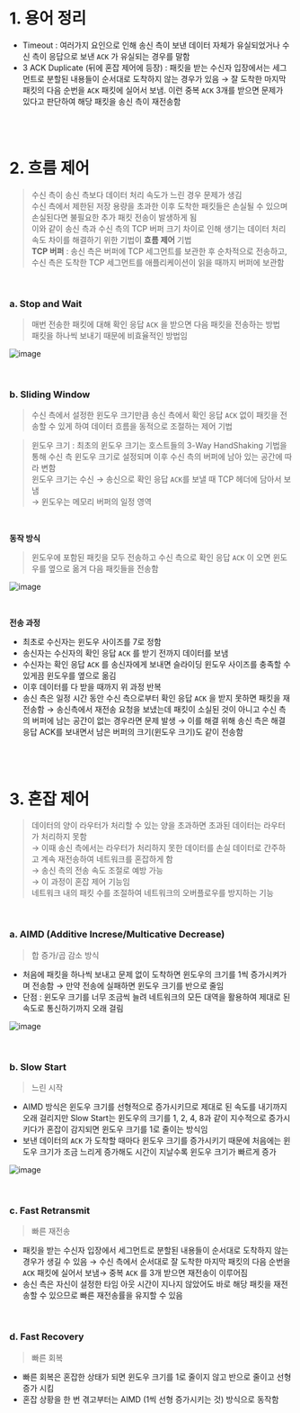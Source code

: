 # 1. 용어 정리

- Timeout : 여러가지 요인으로 인해 송신 측이 보낸 데이터 자체가 유실되었거나 수신 측이 응답으로 보낸 `ACK` 가 유실되는 경우를 말함
- 3 ACK Duplicate (뒤에 혼잡 제어에 등장) : 패킷을 받는 수신자 입장에서는 세그먼트로 분할된 내용들이 순서대로 도착하지 않는 경우가 있음 → 잘 도착한 마지막 패킷의 다음 순번을 `ACK` 패킷에 실어서 보냄. 이런 중복 `ACK` 3개를 받으면 문제가 있다고 판단하여 해당 패킷을 송신 측이 재전송함

<br/><br/>

# 2. 흐름 제어

> 수신 측이 송신 측보다 데이터 처리 속도가 느린 경우 문제가 생김<br/>
수신 측에서 제한된 저장 용량을 초과한 이후 도착한 패킷들은 손실될 수 있으며 손실된다면 불필요한 추가 패킷 전송이 발생하게 됨<br/>
이와 같이 송신 측과 수신 측의 TCP 버퍼 크기 차이로 인해 생기는 데이터 처리 속도 차이를 해결하기 위한 기법이 **흐름 제어** 기법<br/>
**TCP 버퍼** : 송신 측은 버퍼에 TCP 세그먼트를 보관한 후 순차적으로 전송하고, 수신 측은 도착한 TCP 세그먼트를 애플리케이션이 읽을 때까지 버퍼에 보관함<br/>
> 

<br/>

### a. Stop and Wait

> 매번 전송한 패킷에 대해 확인 응답 `ACK` 을 받으면 다음 패킷을 전송하는 방법<br/>
> 패킷을 하나씩 보내기 때문에 비효율적인 방법임
> 

![image](https://user-images.githubusercontent.com/100047095/184470890-c2f2295b-264d-4633-8cd0-4b6a0466d16d.png)

<br/>

### b. Sliding Window

> 수신 측에서 설정한 윈도우 크기만큼 송신 측에서 확인 응답 `ACK` 없이 패킷을 전송할 수 있게 하여 데이터 흐름을 동적으로 조절하는 제어 기법
> 

> 윈도우 크기 : 최초의 윈도우 크기는 호스트들의 3-Way HandShaking 기법을 통해 수신 측 윈도우 크기로 설정되며 이후 수신 측의 버퍼에 남아 있는 공간에 따라 변함<br/>
> 윈도우 크기는 수신 → 송신으로 확인 응답 `ACK`를 보낼 때 TCP 헤더에 담아서 보냄 <br/>
→ 윈도우는 메모리 버퍼의 일정 영역<br/>
> 

<br/>

**동작 방식**

> 윈도우에 포함된 패킷을 모두 전송하고 수신 측으로 확인 응답 `ACK` 이 오면 윈도우를 옆으로 옮겨 다음 패킷들을 전송함
> 

![image](https://user-images.githubusercontent.com/100047095/184470900-7ff376b7-d7fd-453f-9347-2ca2f4458157.png)

<br/>

**전송 과정**

- 최초로 수신자는 윈도우 사이즈를 7로 정함
- 송신자는 수신자의 확인 응답 `ACK` 를 받기 전까지 데이터를 보냄
- 수신자는 확인 응답 `ACK` 를 송신자에게 보내면 슬라이딩 윈도우 사이즈를 충족할 수 있게끔 윈도우를 옆으로 옮김
- 이후 데이터를 다 받을 때까지 위 과정 반복
- 송신 측은 일정 시간 동안 수신 측으로부터 확인 응답 `ACK` 을 받지 못하면 패킷을 재전송함 → 송신측에서 재전송 요청을 보냈는데 패킷이 소실된 것이 아니고 수신 측의 버퍼에 남는 공간이 없는 경우라면 문제 발생 → 이를 해결 위해 송신 측은 해결 응답 ACK를 보내면서 남은 버퍼의 크기(윈도우 크기)도 같이 전송함

<br/><br/>

# 3. 혼잡 제어

> 데이터의 양이 라우터가 처리할 수 있는 양을 초과하면 초과된 데이터는 라우터가 처리하지 못함 <br/>
> → 이때 송신 측에서는 라우터가 처리하지 못한 데이터를 손실 데이터로 간주하고 계속 재전송하여 네트워크를 혼잡하게 함 <br/>
> → 송신 측의 전송 속도 조절로 예방 가능 <br/>
> → 이 과정이 혼잡 제어 기능임<br/>
네트워크 내의 패킷 수를 조절하여 네트워크의 오버플로우를 방지하는 기능
> 

<br/>

### a. AIMD (Additive Increse/Multicative Decrease)

> 합 증가/곱 감소 방식
> 
- 처음에 패킷을 하나씩 보내고 문제 없이 도착하면 윈도우의 크기를 1씩 증가시켜가며 전송함 → 만약 전송에 실패하면 윈도우 크기를 반으로 줄임
- 단점 : 윈도우 크기를 너무 조금씩 늘려 네트워크의 모든 대역을 활용하여 제대로 된 속도로 통신하기까지 오래 걸림

![image](https://user-images.githubusercontent.com/100047095/184470905-e7aef54c-c86a-4a4e-ab8a-8545f2352fa5.png)

<br/>

### b. Slow Start

> 느린 시작
> 
- AIMD 방식은 윈도우 크기를 선형적으로 증가시키므로 제대로 된 속도를 내기까지 오래 걸리지만 Slow Start는 윈도우의 크기를 1, 2, 4, 8과 같이 지수적으로 증가시키다가 혼잡이 감지되면 윈도우 크기를 1로 줄이는 방식임
- 보낸 데이터의 `ACK` 가 도착할 때마다 윈도우 크기를 증가시키기 때문에 처음에는 윈도우 크기가 조금 느리게 증가해도 시간이 지날수록 윈도우 크기가 빠르게 증가

![image](https://user-images.githubusercontent.com/100047095/184470911-f00b3608-492a-4e83-b635-236f6ecc0d5d.png)

<br/>

### c. Fast Retransmit

> 빠른 재전송
> 
- 패킷을 받는 수신자 입장에서 세그먼트로 분할된 내용들이 순서대로 도착하지 않는 경우가 생길 수 있음 → 수신 측에서 순서대로 잘 도착한 마지막 패킷의 다음 순번을 `ACK` 패킷에 실어서 보냄→ 중복 `ACK` 를 3개 받으면 재전송이 이루어짐
- 송신 측은 자신이 설정한 타임 아웃 시간이 지나지 않았어도 바로 해당 패킷을 재전송할 수 있으므로 빠른 재전송률을 유지할 수 있음

<br/>

### d. Fast Recovery

> 빠른 회복
> 
- 빠른 회복은 혼잡한 상태가 되면 윈도우 크기를 1로 줄이지 않고 반으로 줄이고 선형 증가 시킴
- 혼잡 상황을 한 번 겪고부터는 AIMD (1씩 선형 증가시키는 것) 방식으로 동작함
